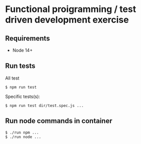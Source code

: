 
# Functional proigramming / test driven development exercise

## Requirements

- Node 14+


## Run tests

All test

```
$ npm run test
```

Specific tests(s):

```
$ npm run test dir/test.spec.js ...
```


## Run node commands in container 

```
$ ./run npm ...
$ ./run node ...
```

